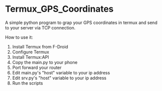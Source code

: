 # Termux_GPS_Coordinates
A simple python program to grap your GPS coordinates in termux and send to your server via TCP connection.

How to use it:
1. Install Termux from F-Droid
2. Configure Termux
3. Install Termux:API
4. Copy the main.py to your phone
5. Port forward your router
6. Edit main.py's "host" variable to your ip address
7. Edit srv.py's "host" variable to your ip address
8. Run the scripts
